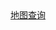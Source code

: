 <div>
  <a href="https://viewer.diagrams.net/?tags=%7B%7D&lightbox=1&highlight=0000ff&layers=1&nav=1&title=map.drawio&dark=auto#R%3Cmxfile%3E%3Cdiagram%20name%3D%22%E7%AC%AC%201%20%E9%A1%B5%22%20id%3D%22yOuLOMnbXxeIUUqkqox5%22%3E7V3bdtrItv0ajbPzgIeqdH8EG5LuJN3udk4u%2B%2BUM2Sg2HYwcAUncX3%2BqhCSkqiWpdBe43HvsCAECVGuumuuuaJePv14H7tPDe3%2FprRWsLn8p2pWCsW5aBvmHnnk%2BnMF6fOY%2BWC0P59DxxM3qXy86qUZn96ult828cOf7693qKXvyzt9svLtd5pwbBP7P7Mu%2B%2Buvspz659x534ubOXfNnP62Wu4fDWRtbx%2FNvvNX9Q%2FzJyHQOz9y6d9%2FuA3%2B%2FiT5vTV80WbrBt%2F8oWLNN%2B%2BvtrYIvySvJQ4Tpf68O73x044%2BJ7sH2wV36P1OntLmiXQa%2BvzscPf669Nb0vsd39PC%2BRc6zyU8KvM1O5A329eIt%2BhB8%2F%2FRxsbm8%2F%2Bej%2B%2FlyO4mu8sNd76NbpWBzTa43W65%2BkMN7ejhb3T34G%2FKy68D%2FsdrcefFryIelXga8U5mbynShOLoyN5SpodiWMrcU51KxUd41wlu1e45XLrz3Hv0JiDz982G1826e3Dv67E8irOTcw%2B5xHT39dbVeX%2FprPwjfq6FbF3mYnvc3u9T5r%2BEfOb%2FdBf43L%2FWMqppz8n3JM%2FFi0cver90tFUCVHK%2FdW289S6Qifu%2FG33jRBy3cx9WaAuWjFyzdjRudvol%2BE4ofH0CCNPJ45%2F3a3aQ%2FkV%2FbeKG8gLw4dSpa69ee%2F%2BjtgmfykuhZTYvkLsKsZkePfx4BgGLZfEgJvxmdcyPM3SeXPgoXOYjkq4KsYRFZu%2FGCJ%2FqjsfrRXa%2B958qihpW5rTizUNQMZYbo%2F8iZmarMCNpN95HKzOZ2%2B5S6zPbJ3WTEzvy%2Bp7CcHeE%2FuTus9JSqrsDdbOPFmYVqK3kupSCC%2B9v%2FYMM4qIf0wavDEX0e2Yfj47%2BvXh2%2BWPQN4p%2F37scFfU1yMw5fOXs32oRSiZznAC0fUHkQLINGDqK6QIyFsohJNPdgiNE4xFx57vL9auPlAeBKmZEDXZlNlSkKde1CmS3oUzNdceaDS4qrGhgvIUkxr9BCVU9DUozR6VZdRLe%2BXm2%2B%2BeRVHwLPq6NgHcXRlJlJpcm5UuxFdOB0spdLBUR2CmNgsXIAsWIW1VsSph099Na3%2Fs%2F58cQsPEGeePCD1b%2FkRrprenKznFJOf1zN1LLf7YMfoYhQVXAUGPXwvmhh7HCl3WCXepxeRzWRhJjta5xsZJl8JA4xk%2FeW9L9X4YeS%2B%2Fg5%2BQbkwRf64MKIH179Sj959Rw%2F%2BrXafY5%2BEz3%2Bkjo%2BvoU%2BeE6%2BMPlBixVdoPCxuIRt%2FX1w55WzfPIB996uXIvQJS2U15Q8GoA4xucCb%2B3uVj%2ByNhgko9EnXPurkPlFcDDNLBx0gxHzw%2B%2BO3pW2fJgLWSpzIYe50OHGcBciUuo%2Bp172RF%2Bwzf%2FCBvM5RtYiIweHKx7xmNzT%2BhCNdcZLxiiAtQihuWiri%2BsRoFQbF0otBlyqUROluORCOShtDUiQL0QCSS2E0QjggMcFB2bT0qy6mxYDBw2JwaHppqX1smnxvqBPvv%2F4HHoZydFym2PgzrBia9SutefUyUNNXk2ZzkNLhJyxpFexW68iYqQS2T2aKN5mu0fe%2F82e9e23%2B7%2B%2Bf3Zv3u4mGDJ9C9S2H%2Bwe%2FHt%2F467TupuszBN9NgpA0LvPKOTj%2B975%2FlN0R%2F%2Fxdrvn6J67%2B52fFZxaOphX5S5554Z%2BN7JsHv1idLlWd%2B56Gj3xuFou15ygvPHWPzz6OkY0ECO6S%2B%2Bruw9BkyOFxxew2p7f3BJaharRqjb3DZ3fOGDJMQR3joZbgs7wGiRmfbSma3mA3HzbE5Xm%2FoDdiI4ynVJnOT2YKQTgifeQ6N2pQ4%2B717KJo1BYyyYOxNPXshMbZ%2FfkPv2LIFaqWpmwlm1Jo6aVI6%2BCWCXViAkfzchyLtymDjMEdZjTjwpDDqPDdONCTf3pYjZfayrN4KSRSNOSbI5Y%2FUhWnmYDQJrNVmZzZeaEcRFDsS87dWBL2phPGw2jR4UGi5BZTaENae0nyiiliop9yZ07wy8cx8kyPM02Szhe%2BOjaC1ZkBSmPHYsDAYnywH48CJh1qBnmRU2XmmY4WdipGnuprsmnddowK97xu4ZZRSNqDFgalzdOY%2FYdbj8RRRLWs0jSNK1fHNknjqOScIxEUp7ZPlIk1Q7GskgyVLsrJP3%2B5u1fX%2FRr7%2FU%2F2mb%2BbrVbv0OvJxrveq6GJMhVWIAVUSsXBOgJOxNZRFd2LnJqBXA2ptUQCJeaGHUEQarDkBTGWjMTBsrOyU36%2BoMKYjp1UOYAtpqspesRIxjOR9dKJKSxj07UI9d4c29xU47XqdTfhkSTL%2FpRAZh3y%2F6%2B39yvYfeXrszsKGoaB0uZdHj13Y8LzRhcQ6iOYRgzSEPMppf2lcZriHn4Ny4N4RiM0ytmPsNVYPApLvH2cE29inKFm62wNbhbM1b5qRX%2Bw93tAzc%2F3GcoU52G9WhShR6ld3cf7nuBjIGVFlsfXFoqMoaXkvJ2oRc6K9rKHaUXZf3hLZIaIA%2BikESMxNNgs%2FkSdTPoHNZlwV6oY58d5qOUZ4qu%2BfyKvoiiS5tf0f%2BalE5AMAkheqEiKwNTU9OKgQoAbOluH5JNij64dnfk2U14Bqt4IAyiUWPQVFvCoGGLYbBqFqvNBM0Ms4csVnxCMeQet8%2Fi0HSeVjAP2B5R%2FFgYu%2BOKeVk2C7ma0WPbMTIXsuJ2GW1jl%2BHFptYuduEwQFPqK8MAZx8GiKu80xoAFiYNBnw%2FTsD4a6ZE%2Bf1q43%2FwHp9AR%2BA7%2F%2Fa2Stm3pdhO6DZ0aH%2BBqJfLgrYYoA02porjjNaReB6OA4TZAlY7yeMZLNpgVYyjyrqLXB3ZZt1FRVsrYw1xslunsLaBusW8un2zDibu1eqt60%2F%2F%2BfDlxn%2B9%2BPVuYvWV9awzuDPjfLqWGRDSWAqEnUJqxr0B6XoPBg%2BQO7Hwg3ufGNAbGUNoSbkbjt2ncocXmu88VI0dn49lW6UCZIRNBXKcuyJtBlRYbvuxYpHKenR0Jk9M1IzlAaZ2pMVVtn9Py4YsvEwvxstcMYZjnVwDECgLpXAfHonHiceqzSCsNlZjItRXzEaDXLp8k0r3dv%2BNvOqt5z1ValA5w9RapmazRePq5MAm%2F4vsZTS8vXwefdTY9nzO4HQKqoLhBOS%2F%2B0eXvGi%2B%2BbEK%2FM12cGE4D37NZl1MkONcOENnYmlQPUdBM9yDaSUFogOBQLG2GK6FScUiOelKG6Mrrc3II2CjwZJjCxLBpgwPMaDhwNAxL4vvSLG%2BfL%2FfueHXLqpz4OMhPy6oCpChig6UKx5cuRoVKyelcj135QqEGWDJ6SvMgBjzORndUNtB1br6hYJ9BXQ1nWwuon91qX%2B70b9aXDg%2BXGd6mWPeXpLckM5JXmsWqoqR%2BCbZNqqYTUAVzobTSi7UNQOWfv6z8fOLQmlkSeFsR2JcE0qOXnKhlgJyDjvQx%2B4hHqfLpPAz6ccvClNN1AnTE0zZjcqomf%2FN2fJsEchJw%2FSEGpP1ClNcD6fWKQDVGhdQmVg3tvS6jf7YMiuEjZ4b%2Fekn1KBsjBlj6AThZI4LTuw2UnvfYzZQwVBH1W3PYrx%2BcYilrW0PDhhVQ2lvbbxrdvcr6zRUDxVg0rmo11jUZmu9NqjoW6fW%2B88wyeQQIJPO1UrO1QlbWdlnQx9wefk07aQPukzGb8F97vTZogVcYd57%2Fs7f7uT6toNgs8%2FwNLi%2BJ%2BTVlX19i1gzNLKjaEseCWtGbM1C3W4Besl12rM%2F4ZrA08HRyDBRfbrEGFA0ru7YiDUZTaeuK4etBOWv1DGSeEdONC%2F%2B2iV3UqivKB20swhHiBl0OON0Nnh2x3nQF40Rs4k2eHqdUzHcJdPrGFEbxfhFIYUNagugUzosJ6K%2B94aaeIJsLYuR7sYtFt0QZrKtG3djUefkxrubO7gXKz%2FgFmi1IvPk2jcEJ6ZJfe7D2oLAkMXI2F%2F4gUcP4Jl2i2haJ5GX2byfmcgvcPNlh3Im4fDh5AUqinhZRk%2BpKQI7LUqC3A3sFyBMULRNjMV%2BYUPRdft9sikjcYfptlNGGDdtu5EzGGx8KOWlgQ3Gkmj%2B5YhcdaIgjTfksaBUZ9FV08dgllynY4qMKnYXgm3G6ngaAYTE96sjrqr0HTrCKnHjNTX7mkFoXLmRmPF2o7rzIDUGQhPUXXN50J6u2qFL%2Bl3G6HdpMT8lnrRb6onRRF3njT0xLEZwdxgpvCUpjNw8rZZekDsLx1acS8Wxw4NZ5NKuNQunbDa8mBnbnusla9yXz41P29x9GNOTpJxquELxiqF4qVHPXKMKDwU0RBNhW9eoWndtOApvSQojf3vL976%2FKVCps3DCGPVGXiq2HXqyNWWKwqdU6rqUKrUTl7bmDK1SwbYBUqUOrVIrWoltqlTRxkZ663NWc%2By4OC6ZxIEw7jnfAvNe%2FJuN%2F5P%2BuHTXN6Zh0fC9Is8jqsOlVFia1Wf7bXCeiM0HkQv1phxOU0%2BpnshwGlhtAB44WJjshpqzkSg7TROcpShLUU6ESe9JlAu%2FZkqUp09eruFjKfZlPFf5cCDnKvfS7nmi6UafWzgsLLLt1Qm26ykKYZ1aPTTbBqRuSgfrV3DEXE5VUzp0zn3RQ1LHyxnR3E8XEDxgVkcMv5NrA8L27qjbt8BksqJ0MT9G474FartABZlf1WmD0ox4gWYEsFHDwjRsSwa%2BwIpO%2FkgKBDLjWRmLYmoojllYHUAHyejDOwfPw7LgxhFNhk%2F6xk19g%2BdKWcZsVxTykPKK8XEl0SG2ZnyCTDpSR03%2B4uzAyuO%2FNO7K6Disp6d4DDBOWwKsPsB66mQmnBN3AlmqE4TNLAwMtW45%2BcQsvVRLdgHbASJJ9%2BvUgtdkDRSMVtO0CvHK5wvUNOnpVa%2B9YEVWkpomfWRhnSSGUW0HnMFcSe%2FGA8cBWOvDBQfMFH%2BpAM42Dm3YgyUv20ctgXMDpALJPSeAVM1gGgZYhlV3t9UMndkDO8Kqxvj6JgbqA6tyLHydJmh5ucw9ecuFY%2B4nANYJ0pjNkEOY8LbKXgkJdgppHtnqZV%2FlA9Dv%2Fc393YO%2FIWevA%2F%2FHKq8LiRUWvyxoSwnbUuyr8MylYqODe5Eion33Yt4k6jw3Yf6E6m0aIfdrmkNZ6MxO5WhDCeMl7shOUrktLbsnITWmwcO1muVDpVfelvwkcu6D%2F3gL56l2IysvME%2BVbPBZdYWQ2WOOC9zqWpWDi88gv78%2BiYBC7jmS0tOg4onOGMu2RR3Ix79%2Bc%2Fs1vjvezN2u1qvtt%2Fz606kRHcx0PmfwP%2FQU2YkJ%2Fyfb82xOg37xi15VGblpyCBhR5rZ6XOvhqtnKsYIpV4eo15u0dqDQo1wKatox5umepqdAWhrg%2BppnsjM9vdKdpAxq6kd2tg2UdBVps1L1duS6kUqk6AxvO4Ftnype8ege3UbKxn3m4r0Eg0cPuowtqUBGWuwUPXVPZdVywgZPellOFOvGpZk1ueJZH0u3e1Dsq%2BBot0eoEDBMhvCp5krjc8APbjS3rmbpRzq05wF9OsuhT0erZhgjbf88hF5bU8fqRhubnM3Fe1FHy9F57upaTFufNzXblp4g1IyOV97j164gRXYOoZiG1FXemLrTFXxSlYwJCCtn5b0HhclQn2qPXgsj0yePUb7L1Sc1YUX9iEpr0LIv3a%2BQZdmi%2BiQJuFWkz0lDxhcWNVggCCeVquyl9L7HtSky9TX1tDCZ%2Bf0yFuAKNppwEnPYsAx6yapG07JlbqGEn7xUGqrTz%2BczKoWQrBNMOmiYBpXFfjEZOZWccaBMJgsq%2BRKLeW1ceaN08ccDl3moLYO1Qq75SBQHVkOqoVZu6t2aQeLVaT2XO2oyz5F%2BZVQ1VxZdco4BoHTuGZPkW1Ejy2nI6AK%2FWTiVpqF2EtraMiAVtXRNzKidSIRLRBS9YCsi7pXDmlePUSx4L6iTXcOKcovUpRhYdJ6EuXCr5kS5T%2Fd7QrqvR0GQWZ05uohCDLDJ5b5lRTW5BfQnELsA7H9Dc0%2BB8jAUsRnfk1DNlKURDhVbBwfINkitkNx4Wy2oVvE6k2zm07f9OrWk1HSarbjRL5CHTEW28txTN72quvMQKqllV6tLefjMXbHflS37kc%2Bd6sQtGc0u7RuHYMYWEs6zg4CVmNcYLV4sKqxK7J6V2ceq9zF2sMqUwKP1CiHoECXMG%2BxTbXkHcgqfEdjfQDmkpkVg%2FAy3T%2FX0D2PUqu49q40C9HEgtqlccsMZOkXKEt%2FdbvnMAOfevjBCx6JnVJkH1m0yGp2VcM%2BgoxvffheBOdjTXESZZjREg9mT8XbbLqxshvcuZvV%2FrHHNT4TB4vDTMaz0ND%2BFQNz6%2FvJ25I9KWxokzsqbwSwP5c6C5MdVYAGb4dtADO%2B3UcXaq%2FQmSzI1kVpIdFZuxzbRrJZDFaP4%2FCbg%2BTpY%2BDpusnkyKs4qdOtUpZbn7EboozdQf0xdpzFkI416s7sk7IbPGWPNKv6MVxouFRopir2oqBJTSXGPny47HwYu3aBGX8PUcwD795mRa0sQyBjTeaElGghYRuLUxVhk4kMaoZ%2BYdZ1q6IELMeEM0p%2FjsMxzK60OJxwxhtN1RAms3TOPksn9mGXYxc35DvNNgve1Z50IL0M%2FO028N1lj9TgbK36pKXycLyA11rTgLwDqwsiaTmOHkM6ejoTCQ0nPfGHEwpZ%2BXMu%2BTKG6GAm4SBZb%2B3nmQkPBBm102V0ZDHXYsvROzbxTVn8037Zq6raGVRpJYOYOp6fJA41Ue%2FWYFDDJhO0bgA17lpdQ41PMV8Qzkq%2F5EciRe49HAF36CiGaTjglY58XSjhBAaZRt4S00EMz5lY2gh4TsUOoueolWsMoBQdaFem2VvUvaZoJRcel%2B7Fls3AAtUfiaVa7LXsrjTv9OFx%2BX2uz9XPn37bOPrv2FO3E4PXvIVw6qgTX1GMllF%2BIkqzWFm3Ro7KugfWpU9tggwgOLAgiObeNw%2FfoazIG6bdd%2FTO5PMifqPjntRrd%2B3mzH0iHMOk8bu5GebdmeF8%2BXnU5ZwczCL6MYKMmjMJy7GTwRK%2Fy3Dkg69vuNmQ3xxnaUaJVtKj1myhLRUPzzP5AD8xSf71NmVagrB7B6fUBa8lpBu2E6GxexUaOAemohNW5lExwtZNHlVF%2BlWfbVlArBAWFNFmhY3ZlsGwLVvDPXfijG9KChTr%2B7XvS5XXVOXZ5vD7ZJyL95L9MR3GnXprkCXsjTHHlaKEmNYFE6PBgHJm5rFucZdqqegz7mOXfGknRnKn9dmWDBILBXsLQTcGr44oWK1xuU4R0xtyYtuMu1MUqg57nb6QaifO3m6RKoPP55LOIb6zjquTK9IwI%2FpqTbCaLIbYC7WEVYv5HNPqB6sVYyhniNVWupic0sYai%2FRYsMpurJZTmwWbrGONv1RHeLX0fvAKuHb94N7f7ULv7u%2F7zf06L%2BGE1m1ZYSXXQnFsZa4rM5tmodCo0Jw%2BNZYY0JmkoOhsrq3eZ6U96LurSs2kk1fpw8k7XCJL7JYr9frGRKFrry9KCFaSO0t0eC9lVoU3KN1Bdr0kJ25%2Buo9PgprWpN1kZ5fhgUb73hw0bW6yH3DRBX0%2FsTjntkK%2BUtQxJ3vR6DWO1N%2Ft6G%2BTk0Rd67XfASyQcjgYnERYwtBHmEUYk7lSxh4robEwdl3FF6p2HLWQgYmtqxdqag4Do69FqTxyuJ40ln1hW8eNoJuehshgug2SDaiHdoO2DL9LZpbBPBZkZnZP8Xiemen2oMwMc4i5eVj9dD94j0%2B5NvBspjgoZGZTZZrKgxyaMp1H2iNPmXQLJS0XhqNMMnQIU6aSQMJJUyY8Lspk6llWYcR9VSrzIktlrsTWqXZGhHSrXSIE9zVpWiQl%2B5qMs69JLasNBHFNQgWM0YMl0GjInxpN38K8w0nK%2FznI%2FyCiPOggOSwHyUlRPhNRbponIUVZinLvolz4NdPd1ohEkDOx50R6PSp6PRBjKKkWTsqCh%2FN6yNQueHC3YIp0w2FYHQfpC6E9FqeHzk6H0jSDq5cXdnxwMIOu1pbzw2SdH9hKGnV3muFl8%2F6Pd2XthGTnoPa0%2BcRA2VIa5NCw49DKnO%2F6cLkPtmQdD%2FX7dFQKOIeW3HayEcwNWthNa7v5OUs0FcUYXnrOgwtMLKa8AxnD1znafOuHhR94oVL5ELirdY%2FLfCblrOwyY3349mJVJ6GcI%2BHrtO6mv0mmMQkoZ3zjqmidGMx8E3KNurn8E5PJsQeu1XGKQTwXRiLq5CvZxBE1rko2jo5im2uCIY4olUGUZV3oqVQ9o2d4YQmv8xgSg4Q9FKKt%2BvrqRaxmi8%2BwUxdbmPFOcFdqD0zw1GG%2BMqwQTDKBVMkLQpxHAqkDhCPg0h7R7PKmzWe1bHKgozsXTnr36Xfz4cMgkZ%2Ftt%2B3a3Sw58EibuNgmZld38I6XDh8Aufnmrb2dv5GrXHeV9TislFRl2D2uM7zz8b5RufONYOfLxs%2BOe133O5%2Boref0VNSajJKJQGNpg%2B58fITpD%2B%2FRzwkgEHt45oSFEvoYCiVM1XWQBWlRfGWZpxImYMdTWH12BoCFoqISHdIWh8P6xe0Gu7bfK2q7drIF7OvFW%2FQh%2BP7p42Jzef%2FPR%2Ffz5TZKXxbRfuOyxbGabfdq6rXbwCCNgZdj9O05rmiNn6Frqw0X1UmRiZEl3%2BCs3zg1AKlyw0IGTewm1Fa7QuYL2%2B1WG%2BU4Lvmg6bvVv25ALMNoMEJv1EYwA6INCpNHkVqgNpbKGIiqNrSBCPRwKVTG0kDsx0BUhnKNophqlBfXizahbaitHRY1aFATMblB6bZHj64y3hzxU9OKaHCLD6mYW%2BMvK%2BoandGFkNtfSwvdp380Z6H5%2Fgdf3M29XOl2VxqbveYAgvtVolYk1zllrtOE2oiGfZNhhr1zG80WMyDbYzN8rDcVCZSUph39lwy5H3CnkzVvdTPK6rjnOqx5S9hpe0G8fvxuPC1QndrtzHH5tTrXnXJoOQypsoLQ0QEKIAanACjTYvcZtuGVKJwM4EodjQcw9Zwv3bE3%2B4SiuP3uf6cGVtGE6pGB1UKcH7N2AZDJXwv3A1bUD1j5skwJ1nSl3SnhFQgonAReWYaJnNrlRRxbRY5Yi%2B72ECWzLvIQZZ0corQzQRTWa9JV3vrTRelqDUR9VrGPPr1Z3v%2F4qf33%2Br%2FWR%2Bvb2wkfBYxqJGTEoHmFBCF5PTrMwPXFL15f5mapVcgtpQ%2BuvWBF1oQGJEaTuQYY%2FEUoH4kCdbJaz7GYKwhnrbF5SDpzofZ0J9jlTzY%2FPc%2BOkXUd7CDISpENAhagRqAINm1kDQNrggxNu8iiCwuPm2%2BLmvA5DRE1uXYDd7nawhNAwjKWGQqHXzqKo4adsWbKlLy%2FeCRbb1TnTLqoId3gZKTfHkmg1MjR5G11nFi624cEAAO3n4h7tpQyHW1UTGeiM5n1ulHTVJywszp0tra%2BmzDHxGF%2BQYzctjyn4CryEckbd7Ok3%2Ft67a6gToiFc42hVxu5r%2B5tIziPenFoI9CxPXyiHJDhXLgVyES5XArebtW4Y1rMzqTikr0pfMRa4PXptcXvJjkyhAX3k8aM21I5EKHOnOtFNyUFl9%2F3gbvdru6oL3ALsm1CsueKvaDNZmdX4UhkKxy8N%2F0PbURLpySr4VC%2BueI4r469aYfWvGfSihaZmBUaze5xFh8oRnzM83%2FJKgaHZaGO5dXuWS51C0utW%2FrASy2DcSfYjraIcJeaVyNrRgtRT8uuaWEhQy%2B9WNfRONng%2BQTb0TZC1Mia0QKIMgy7bsIIhCngcl2jSjZ5biUI2mvAUzQsUgS%2B8YDK5Hi6WXub0jkmaBr9WooIVwMU7FmpjqozARIHiLwiwtIkyVa3J9Dxro8r92qCNKYLs1Y3%2BYqiMnupZCJUXzCSsarS%2FMI8aIhnO1aYDCcEJxAmBj5VPLFxJdupjSeDgaYpWAVcOSaFDAa5DuohKNV4bv35wRWe%2BF7VyOq%2Fhj5GYSlcY5iNBq7swEXT5hofigNWZTdAwb5vNRA1fXhcfp%2Frc%2FXzp982jv479tQtkHwsATV2uwyEiQlsf%2BCK45HBiWwkF3H66bF5hVl7BwQup3fHKuGGZtVABdtmjSPc6ZhK7fg2D2U%2BtbMG6OoJfpE8lwaSRdOSWh8QXvStUyLy157c13%2FfrzZwUqWpzFQauiUHjqPMTBrmdRbKbFEa0gVTb4bPwew%2FKsjlanQVJsxu6Ujvc0oHLPuyYdU483AqTT9vUWkCXlxYcHpqXzXB7BRzFfXUm7Po%2FqSzH3dk8T74j7fk9Dv%2F9vYZ1NKWYl8q02lKJ9OMd%2FwStW0nyjVxNSblz332wwJFBWh75u93D%2BG0cPXSd7e7Hpf5TPJZuWXGRq9lDeBCy7ZnrU4bqNqNotvdD7SptZF5irGVHaSJkFnX8aRZrCLteYeVnlyeKPbYVaJFNIm2PBsdmhx2k1HrO3I5PAEX6xhRstORKKLqBS4rZhQIAQoOjfCAAhfcGRmerAwCLFW9UFN%2FtWc%2Bs%2B4UTTWzA9WFUFY5wsl8rGOaEZ6Fp1MT44R5T%2BOoaJEcpIA%2F8579MNP%2FhoC5zx4yZ2J%2FINYbMQb7Q2Ymd5yZ3BtjcgQV%2FLiGnU0QYswPzag97myCWPYFXKzr2Dfv5fvk0kKpVTi342q%2F8bZSd1bWnRanPPWhfXQyza99bty56oTTHIAeoIXgHo3yNDUWFmxWgrjutLlrNc7za1258u5SOQC7X1Ws20MOD4Gl4oTcfnICdpEidoD8zUJFMBJFbOj6BXZKtKfwsAPgYh0OXgL7z9lNISV7II6zByIIm3oGJwK6rcDC1LSbYbPdge9%2FcnPnB0%2BrcITYb9u1S51a0iCrxAK4WHqSDTscC%2BBDFe%2FdzW61lavcGtcbwSrzfuk%2F6OZxyIyR61xrnbl%2B9cOvc%2FxhL7AUuS1efjQ1cNcRx0KOXk7mx9V9RtcYNNROiNHYOUhY79cZnagCaRmfjmXcEEzjajwDGbO61qJlbLB9ArqGFBaAVKfbzhEo1tkgpXwrHwRL40qGMWkrUTOVpMLAqu50zZLrGixcu0YYH0G9PHiRFDojgNxoye%2Br8XtC3bPm%2BsQenN%2FL4CncZEEw0b1iS4V2mIl9vXiLPgTfP31cbC7v%2F%2Fnofr7cTjSghX8hrkeiTZHKpBRglbKLVHIhrqdOEZuyV3bhlpILiZ3CtHxpt3kK7NttamHIQMHZBwqwKN%2FCJqwQeqqeB5ILqLiRU4cCevUT%2BfEP%2Fn4rk18bMxA0OAHhI5xf9oH3PzRc8Ga19Px9nyWW55Ebwq%2Fy8MssC1hyk%2FQqdgqo03mvzZYswrvIyHgmZmhZ3caWCBvORTwKMzbkkJht3l%2BKnsFb74WA67BPEaD1IOUoolSLlXlrzrSytkh1zb86pmabpdEqD12wM4gpWpzQFJOWwThE9Lo1B1xm%2BqTfEA%2FQheejt1pHK5e0FemNyZxHTxBkMjZ8Umg8GJPRTiiWN2ib0m48aG0yGaBVRCG2x8JkLLZCwDkSksp60za5izWkMjkfZLC6vuWmwjANwi%2BVBvXQHfJUaRAWpUGtt5XMpUE2Aw2E6hMhi7tYv4FDjcfce3%2B98zaSBtWmQSq7poOXXWoVDcwXy4NKpsydFBHC4yJCJkMpEKqrNG1dL75ShyyoBxqk8TGVMwWr5y21pSYY5hdt%2FF4NmaxaWLrbh2Rzow%2Bu3d2OJsrTMziczdxiHgCUVQW37BoVlk2mZYSlMmaIKJRtxmPgWMx3aQnJJuNvsloO88NNQ3hq9cf1paJNKbVyf3KYLqFSgpSmvSBZluiVMDmGf%2FXiXzKGdi%2FF%2BxC0wjcPvlzhxtQZa0NT51hlnv9u3HAwS29BTcglUAjPkeyayDSTxkoJoWTlVpgEAxdLvuh4ApvS%2Fz4y8Oii4BmbH900nQvbOObbZ3tcGnVtyeLL4o4MS5NpUqv10JzS4JO3Zn%2Fe3IRshWsFhC7IK%2Bc%2FVovA3%2B7%2B2nvUH2i6j5SwbG63T6EIhgMVVF142o0yx4ptKo7NHZjxgRW%2F7TYouBCmX24WEBmbrX1%2FmffNzArfzFBsS5mF032cK8VWUXhqocysW3%2B7pQ%2BIyWPPaYek2UJx9PDMTHHm4dEMKTZWyPHMVqZXytyhv4SOCCIXuKSDKGg%2FpUXYWMmmB84VpYnHZ8nryYEaPmsqNgpHXLz1nuOPO3xBcg1DmWv0heTTCn9b6S%2FWLoRfqtO7%2FXrt3q284G3YkA%2B%2B3bZgsyiqzBTYcewTqvh1fVD4q%2BWSCB2rwstjM5glvIV6GtHMc%2FwK4LdVwja5KS1pqp79Hnd3t6EzqXwg1%2BGL%2BMHSC5jPS6dmkxtJ10a7opZAnGG99r4el6BZM0Gd0VgT0zEvMG%2BAaXHz4fQeQG4xGyFpbaISzzAYrXZUJX8%2Bup%2FcYO3ffZNCeRZCyc4qMnQNag5sArSEdTS1N%2BFLXB6vPHf5IfCgMXOhRrWkRj1j4eXH0xmi4%2BnYsdStCS%2FQwDxPeDNCqy7dnTshP35LO0TRN5rf9%2F6BaKgX6vFh%2FNIHd%2FuQeZ1l3Fqarto2%2BWaGjg10p6nYUj1b1W1b1e4ylzjK%2FvFk6kiUCql3a3e7zVxn6d%2FtH%2Bmi1v24vAtvvbtd2D0r741P4NuIiLn3BMq0oIbK8SQUxMnu%2BcmbRPVTxd%2F0kVgsq83BJak%2BRS%2BjyJx8jUBPn6Hz0ghxtR16MJtS0ln0Iwk2NvFKZq6VvkWUF8%2BV6YEzX1HaS3nujPJYckC4toNKvjvwNQWuGV5s7dGozSQBcebnx%2FVmkwjV9Mlbd%2ButV6ES4H83MYSI0rkN3JRQHe4BJ2tPcl1PZ13DXRbVWFQxq0tu06e%2FTSM162TVoVweyO%2FV2R4NNMvP3aTfPrj%2FusGSwTePyNtkuSd3h1tNsbML3M02vnsUYKnnUosa3N%2F%2BJ3TA0SVNH7w6HNHnaYcdenz899UrWBVFXhE7bEatKjaiB44TOl8OTzkhbLVc2ErYnT7sHIYbm1Ac0O4TdnrF7r5ycjODi1YnN9eLiMD6NFrY0gxjXbTlXuMJBQZbM6DqzoWVGrXVWblU4R3KiD7vRO9%2Bk9Gi3SN9kNpkaGCYHh%2F%2Fzdlk3rv3q7ubh9VTOfUrDxzMHEpZ6cBppMyM4wwFMVLYSUpIg%2F4HY0sJmSCdzRtVkQV5nuG0kK7czrH2F4qmvff9DbUhP%2Fib%2B62wcHHWiTQuzozlTCzTuWDbnWIM%2BbAdDeA6nQk3n4Es%2FYDn5wfM%2BwoUtNSb5N4xv7ai6yeVSnDzbb9efyuIHqcD2ofPH5VrrZ9bhZNb9XpPzPZVyEhe%2FF3h8yP4fA0tlYZhKc5UsfXcFA6T%2BkPtq5CpaSF3Y7MscEFSx%2BFiZkjyFjWWR7oOX8zuzo4i14B%2BCGDOHGITOdvb2fnWTrk7%2B%2Fv9zt3sWE3EEtTcTCQpwqcvwghxbTkBP1zchCDDTbvL%2BAGaeuTKMLW6bjbuNyjHItwpyP4Q7h1TrBCKffAwk%2B0jN1XROaYqJmckAM4WAJwORyoCrLNePdEaX3WUK%2F9xHu96Grh3D7QhZwn9ZpxbNMd1lmJD5MCiHIxSpnmY0BrSoqkNpaom%2Ba0h43IOOJtH%2BbCEmVH6p1MWNzUyb%2Bc%2F1D7ANP5Q4SThy%2BB5u3PXN0%2BrZUhwwd%2BuFVMzJmtW%2Feht%2FEehC4unRh9ybMkuuwsVVuFVDckkX5wWMti6OC0eWZJOvY07wWWopNbZNszPCCzIdNySH%2Ft2E36vHCKZC0MpwWcgwUjFKuvqRBCZNIH88e6Cunxx5%2FzxlupelZY6hI2N37mrgJfoScGf%2BP4U1q%2BE2%2FNT7tYscXHGuGA7KUx02wLc%2FzgeKtmL%2B1%2BvkGEk3f%2FS%2FV%2FovaXaLawivPK8ILUaL9adzSl16TmWuwIzKZqZgTmxTTAo3GveqV6B70%2B%2F790PbrAPkmwHyfZfkPxOkG5qDNt3ILKvA2Tf7orWAJ1cCv3Gl%2BQGrJ7InZYy%2FCJlWI3H3SSjwQAJthKrNqOE9a5kuLSJg6TmkpoLMtG%2FvWWcmXiaxDw31bhBhdl4SmG4GIKsTpObFBueVLOtcCdgfRrUAKEz75FRoYj8xgueyK9%2F7ROp2ubaCrlxNCnCpy%2FCXIqJBgXYwRSTriTYxNUMhdf%2B2nuUwvsChXeCsGYkxShJiTAfm0UYJy%2FrxVtj8j78Dw90HuvCD%2B69W7p25MHM3Uacl5XdovhWlTDX3%2Fvb53dklS79x0d3A6Y1cI9PpVZZlKBJMvYilAGy7KzDYIIsoEGaA2RpOFpn2ZImny12%2BUBu%2BZbcP6oPPoY1t7UUgLASuHGfnh5WgScVgVQEL0MRcOlagB7APfoNrQq%2B7zBn9K376E1u3EeXhyWT3MjmtNDEmZnvtpAVGdfs6GGpjqVMp1ApUNyxVY1rdabb%2FW2q3OeQahrmnJLbO5V8%2FIyRhxlb0naguCm2AH8IN0SoPexB83yGaJ%2FQ1nbHaA6h%2Fe6KfIt56FjOS2qW%2BDt9%2FHHzDJEG%2BCPJreTxZx7bCbePQL7qbbEPNlSosvmdhfxXiOoCp%2F432K%2F9b6s80S9pU16%2BS%2BZ%2BLck4XwzutHgCV9KeGwFxAAfxuLOdC6sr3Nl8pd4f3q%2F9Izk1vX3ebsmNgJz%2BYnbmn48u3I7%2BtM3IdHmPiBkp4Xv68LVtLbtrqrFxmN41VagywuwKurzb6OZh9dP94D0%2Brem2%2Bfbv2sgNL1TABKWgn6ug8%2FxQN4yLuKNphiJCIWutI2F3%2BH0KEG7e7CkmZm8978kL%2Fvx6490F3i6375eU69OX6wmi9gtT3qbZ2gUQAAh7urGibXUVB3QqFIuHZRqvvY0XuG%2FyFbQJiHrolzNoBTftqTALZx%2FZYan4IlMGTn13h5pxhz5LD2xa5S2hcb7Q0GPnd1LMYAMuAQfS913ZJU5pKQM7Cu2T7z%2B6H9x9sN%2FyuMnzhP%2Fh%2Fnu%2FXwvvFxhqeRC6tO1Z6O8m0MLZwWE6zWWMUKcrU7tgcJj0Cbw04GlW1qqYJL3s08CDuqYizexuXpdaIbvq5s5dk9vvy4Fd5yGSyHLYuiDNEs%2BW6owlIbVCX7RDQ8s7P3h68HxgLuZp%2B5%2FSQ8cg%2F9NphqzC%2FZhQ2y2dyl4%2Bv7JeM%2FDTuR1hI6O%2Fn%2Ff%2F5rL8qndDquczUM%2BGbbHJrJYJkPVjNXKGNeDO1DOq0PIvbKN1881bezuqnaVgnr5gcv5xTdehengL8JC3Mejz9zdv%2F%2FqiX3uv%2F9E283er3fodej3hszr%2BcIP9P6vNfENV%2Bl1O2TDFk5AKzU5iKJkTUTKoITsewlUNjJecHJFnzCu0UFkRPsotL6eC8ylyJkNwEgDISQGZNDFLJrEOdc%2BBJ0O0oKxAueCZJLe06TlB3vrW%2F1k2IuhuH%2FxItFC9eUHh51DV5gerf8kquWvlpIcIpSVRzUdA%2FlCh8HH0ObYCDRkiZ1LPL93tQwLHw5Iyk4BK5w%2BB8iI6fugwhafBtKFGUg2MAKLe2yn1Ux0cu7NpmGJ5RfMuyZmpSlM24aTO2SGFM0zRjJqAXtI3kCtGI9%2Fyu4qKKc9uxuqohup9hfSmqqIr8hOajc%2FJ07mt6EqssSFm5IhP0elKVwK8LjSsw5ok9ZDeUaUBn5BvNv6EKHsErNqrmJQlSeYoSGYjjCSNZ2KEmFCcQoPcpagrrYskmThPMkF%2BUPD8WYnHG5IHX%2BgDQl6jh1e%2F0k9ePUePWuQdcb57mnjAL7QaEo%2ForcyYQ%2BQwvS8dC1%2FgPoYcFt6ODMNhwnDT1HRagwbg6BSApN35odBES8bU9kNKGhhzTchKCwoX2fFgyVgATAwlTPRMSfjY8Gn7eg9l3288oqC2NDysMDWfL8DdXV6%2B%2BgJuwnRztyKf9999fk2fzD1%2BebSX34YxQHuhASdI7Yr2xixX0l5Je1unvY4g7cVaJ7QXq0yNKkIq7me4d%2BH9YHgvO%2BYn4b025bo05YzlvXNJfOsSX6RaI2C%2BmG8ZdNqMJ2K%2B%2Fs%2F1wZEY1py9IMYnaS%2F59%2B0%2BcJ9dQggk6ZWkN5f0IrKZgMUaPRNf6e%2BVxLcj4ouBQDP8Qqcr4mtcOKk%2FhgU72oAsGJgpK4F3VsBDWeBZAyPvzTqYuFert64%2F%2FefDlxv%2F9eLXu6jouv1Ii6WNF3kYyizhJr4e7c8wEuNcSvuzTfsT2WOwPwFPxEmbHgf7M5zxGOzDwMvlg%2Ft4670g60uaoOTf6Tc3eN5L%2B1Pan%2Fn2Z44G7tn%2B1IDNWNLgM6DBLbLZOJG01I48TB4fKmFZk64UKcqtiXLTFLhmoswHZt6vNn7SiktfSIunZL%2FVcXa%2F1W1t8EIhYFCS1FDnoKFG4OzVRJN7D9LdvsvJZAGHGBh17FYyJZM9T3ANApJhmSycmR5l6ESZ6f%2BBRiOELtIoWd2iQy7jYQlQgymTek5tNWnTRgvsX0liUZFYaEDRUL%2B0QpfJk1LzlWk%2BS1Dz6Tni35PmA2oxeM3F%2B4Yz1pG5uBmyaPiMdJsFZIb3rNugUSpSt52%2BbvN%2BrXZJlJ4cHwwmbEQPjwYTfdCBvaQjUYXYNCu8mfxDxWlS%2Fs9V%2Fq0Ryv%2BgXUgMvpu1lP%2BzkP%2FEZXb0kn2J8dCPy0wYAkY3hUHItMiPtwjrssP%2Fjzu3R%2BTL1NULNfXXb5ZWfHPyQhAhyZZ0upBOm2h0dFpGIM5dnaaVaa8RCF00tmp0E4HAKpPkaNo229S8a6UJFNTxLUWk2ixWm2yyqmnYw4dupY%2F1PBVnmwpQtN7GGNTHqsP595noknSVVlVSlg0Nnu5ZSfEz3w8Z6ZS1e1u6V17tvTXgP8%2FP2s7kbRcnaF%2Ftt%2BvVdkfNhJ27D%2FLSnzWZ53zOec52dt6fqSNoIDs4%2FUnvChe8LXvAxTS4c8MyjYVPVHZXuDh8ynuyYXkSFBIUdLMwoW72PYNC5kudJ6MdgSvAEHYFdNVpVMt63gzDGtCXasBugWw%2BV7bTKJe8NZ2H8%2F%2F4%2FqSG4uDoqSyFv%2FW326jluj0H%2BqrL4tmablwDW0MTfT4qfCA0Nz4BZuAF%2F7NVsm3U2%2BY0l%2F7mnz35oDKyr0tec8a8xmbyhQzEBzg0qIF6Z6zGzDOByZuJBbxy6RXeuGthI1gYERQJ1NSOR8bKWfcvDg6mmqX5mgnMuY89yb3AweLhIEn%2BOZD8Fsm6KVwU0bRNVDPNDhVF8BUQyRwhi3JceKCQ5LuFaozNAsb60GkLJp%2B2EDm2Vzt3E5Ldv%2FerjeCeLrylv%2FY394H7LW8zzx0ZJDfzM9zMCQyG3sxlLuR5buZxLrB6gZw4AZj67CbqhWoUZwTTB9desCISRu9J2468eJZqKTewBs2StyqmtR0luwweEhEDI8JKA0ItxsLwKcXieLEb4iXH8Y1VMGk42sMmmuNcWPbxaZz9gMPv4%2Fzg%2FMfojH990ne1v8WHdCPK75j0wJ6HlJ9YAzY1CyTlLyY7WGXWUxuc81syPnmmun0Ealo0Pml1FJ9EmnNhY80gxgJClhmn5cfoM4yetWk7g0CoKE224UrT7ppkbX4dzGVq4k0iiQ77bsZmGts4E8URTkup0y20w2%2BmzLFim3Q7yT1wuDP5v0LuR4X7kWqz%2FMIafD%2FiY66%2Fbb56QRj1%2Bdtbr77vXfoxwvHW%2BKWFo6vp8D7BkBKAB%2F7SYtOtpVvrbN1anElgAjFbbAHIsp2kX23r4LJlnOo8yV6bpM3mSZu32e6R93%2BzZ3377f6v75%2Fdm7e75rZ1s30CakM7BJfCo%2BdSFsecCs6Yub9CcqlCja%2Fh0XEpm7c3ft%2FfeituLbP3rmRlS25tdkFN1XWQBS0ovrLMwgVlF0lQojhC0MLiTsh%2Bnl1dMx6qMdziypY1ci8v2ctt0ZwTNGippA034ox6bKays51LZXY4mCmz%2BXZ%2FS0WFZmSHeSnUDY3jyUWX4eZWmpRSSfPV29NUxzCMGaQCZ9NL%2B0pTOBU4D%2F%2BG2MUSf3Q8PsMYvO2mAznNpJ6Tei6tQACbBRYmPKie420WBNWaRForqR25NOJzeqT8nGOliZm8yoS6D0evOlSpmFShzuRUgxItaHBhV9sYvOrcwZzwfPQ2%2FuOD%2F5O%2B93q1q1mEcvReogtyofCi8x%2Br6bVXWkXboi9Uej1P3%2BupGwxukmEFmclbBo8adjZme6iR4W3JHkrYQ5xJWurx1Jt21GomynxeKoLqW6MdHye8AKyCjV6lJa%2FSCjgGHVkg2YOgFrSspEXNMc2nS%2F5AHgY%2B9fwmz70mi%2FDw3l969BX%2FDw%3D%3D%3C%2Fdiagram%3E%3C%2Fmxfile%3E">地图查询</a>
</div>
